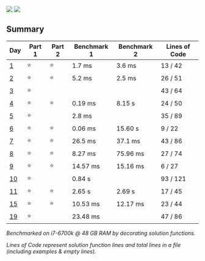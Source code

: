 ![](https://img.shields.io/badge/days%20completed-10-red)
![](https://img.shields.io/badge/stars%20⭐-17-yellow)

## Summary
|       Day         |Part 1|Part 2|Benchmark 1|Benchmark 2|Lines of Code|
|-------------------|------|------|-----------|-----------|-------------|
| [1](./day_01.py)  |⭐   |⭐    |   1.7  ms |   3.6  ms |  13 / 42    |
| [2](./day_02.py)  |⭐   |⭐    |   5.2  ms |   2.5  ms |  26 / 51    |
| [3](./day_03.py)  |⭐   |      |           |           |  43 / 64    |
| [4](./day_04.py)  |⭐   |⭐    |   0.19 ms |    8.15 s |  24 / 50    |
| [5](./day_05.py)  |⭐   |      |    2.8 ms |           |  35 / 89    |
| [6](./day_06.py)  |⭐   |⭐    |   0.06 ms |   15.60 s |  9 / 22     |
| [7](./day_07.py)  |⭐   |⭐    |   26.5 ms |   37.1 ms |  43 / 86    |
| [8](./day_08.py)  |⭐   |⭐    |   8.27 ms |  75.96 ms |  27 / 74    |
| [9](./day_09.py)  |⭐   |⭐    |  14.57 ms |  15.16 ms |  6 / 27     |
| [10](./day_10.py) |⭐   |      |    0.84 s |           |  93 / 121   |
| [11](./day_11.py) |⭐   |⭐    |    2.65 s |    2.69 s |  17 / 45   |
| [15](./day_15.py) |⭐   |⭐    |   10.53 ms | 12.17 ms |  23 / 44   |
| [19](./day_19.py) |⭐   |      |   23.48 ms |           |  47 / 86   |


*Benchmarked on i7-6700k @ 48 GB RAM by decorating solution functions.*

*Lines of Code represent solution function lines and total lines in a file (including examples & empty lines).*
